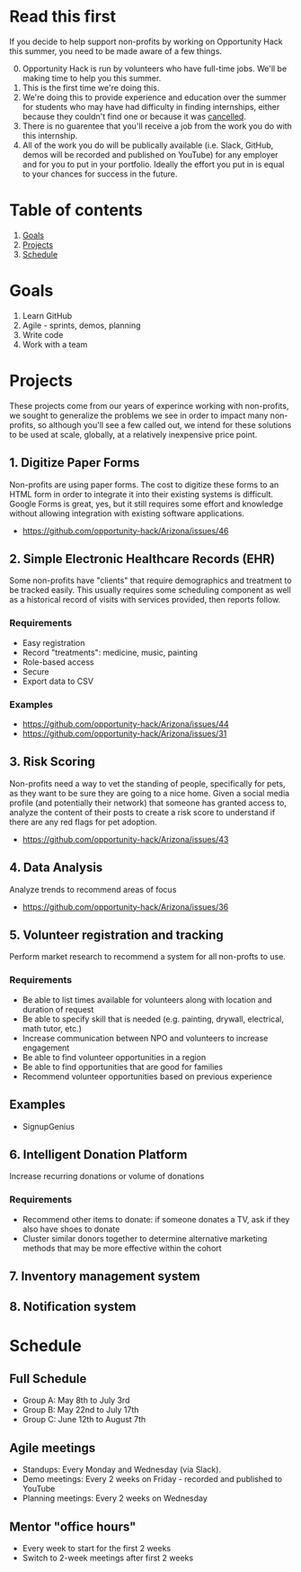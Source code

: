 # Read this first
If you decide to help support non-profits by working on Opportunity Hack this summer, you need to be made aware of a few things.

0. Opportunity Hack is run by volunteers who have full-time jobs.  We'll be making time to help you this summer.
1. This is the first time we're doing this.
2. We're doing this to provide experience and education over the summer for students who may have had difficulty in finding internships, either because they couldn't find one or because it was [cancelled](https://github.com/gcreddy42/hiring2020).
3. There is no guarentee that you'll receive a job from the work you do with this internship.
4. All of the work you do will be publically available (i.e. Slack, GitHub, demos will be recorded and published on YouTube) for any employer and for you to put in your portfolio.  Ideally the effort you put in is equal to your chances for success in the future.

# Table of contents
1. [Goals](#goals)
2. [Projects](#projects)
3. [Schedule](#schedule)


# Goals
1. Learn GitHub
2. Agile - sprints, demos, planning
3. Write code
4. Work with a team


# Projects
These projects come from our years of experince working with non-profits, we sought to generalize the problems we see in order to impact many non-profits, so although you'll see a few called out, we intend for these solutions to be used at scale, globally, at a relatively inexpensive price point.

## 1. Digitize Paper Forms
Non-profits are using paper forms.  The cost to digitize these forms to an HTML form in order to integrate it into their existing systems is difficult.  Google Forms is great, yes, but it still requires some effort and knowledge without allowing integration with existing software applications.
- https://github.com/opportunity-hack/Arizona/issues/46

## 2. Simple Electronic Healthcare Records (EHR)
Some non-profits have "clients" that require demographics and treatment to be tracked easily.  This usually requires some scheduling component as well as a historical record of visits with services provided, then reports follow.
### Requirements
- Easy registration
- Record "treatments": medicine, music, painting
- Role-based access
- Secure
- Export data to CSV
### Examples
- https://github.com/opportunity-hack/Arizona/issues/44
- https://github.com/opportunity-hack/Arizona/issues/31

## 3. Risk Scoring
Non-profits need a way to vet the standing of people, specifically for pets, as they want to be sure they are going to a nice home.  Given a social media profile (and potentially their network) that someone has granted access to, analyze the content of their posts to create a risk score to understand if there are any red flags for pet adoption.
- https://github.com/opportunity-hack/Arizona/issues/43

## 4. Data Analysis
Analyze trends to recommend areas of focus
- https://github.com/opportunity-hack/Arizona/issues/36


## 5. Volunteer registration and tracking
Perform market research to recommend a system for all non-profts to use.
### Requirements
- Be able to list times available for volunteers along with location and duration of request
- Be able to specify skill that is needed (e.g. painting, drywall, electrical, math tutor, etc.)
- Increase communication between NPO and volunteers to increase engagement
- Be able to find volunteer opportunities in a region
- Be able to find opportunities that are good for families
- Recommend volunteer opportunities based on previous experience

## Examples
- SignupGenius 


## 6. Intelligent Donation Platform
Increase recurring donations or volume of donations
### Requirements
- Recommend other items to donate: if someone donates a TV, ask if they also have shoes to donate
- Cluster similar donors together to determine alternative marketing methods that may be more effective within the cohort


## 7. Inventory management system

## 8. Notification system



# Schedule
## Full Schedule
- Group A: May 8th to July 3rd
- Group B: May 22nd to July 17th
- Group C: June 12th to August 7th

## Agile meetings
- Standups: Every Monday and Wednesday (via Slack).  
- Demo meetings: Every 2 weeks on Friday - recorded and published to YouTube
- Planning meetings: Every 2 weeks on Wednesday

## Mentor "office hours"
- Every week to start for the first 2 weeks
- Switch to 2-week meetings after first 2 weeks
